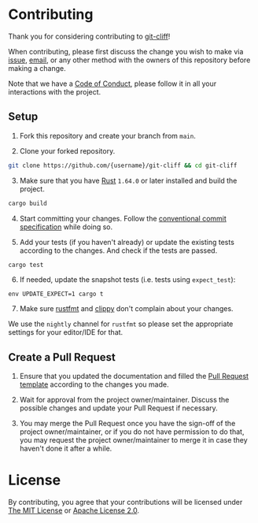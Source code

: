 # Contributing

Thank you for considering contributing to [git-cliff](https://github.com/orhun/git-cliff)!

When contributing, please first discuss the change you wish to make via [issue](https://github.com/orhun/git-cliff/issues),
[email](mailto:orhunparmaksiz@gmail.com), or any other method with the owners of this repository before making a change.

Note that we have a [Code of Conduct](./CODE_OF_CONDUCT.md), please follow it in all your interactions with the project.

## Setup

1. Fork this repository and create your branch from `main`.

2. Clone your forked repository.

```sh
git clone https://github.com/{username}/git-cliff && cd git-cliff
```

3. Make sure that you have [Rust](https://www.rust-lang.org/) `1.64.0` or later installed and build the project.

```sh
cargo build
```

4. Start committing your changes. Follow the [conventional commit specification](https://www.conventionalcommits.org/) while doing so.

5. Add your tests (if you haven't already) or update the existing tests according to the changes. And check if the tests are passed.

```sh
cargo test
```

6. If needed, update the snapshot tests (i.e. tests using `expect_test`):

```
env UPDATE_EXPECT=1 cargo t
```

7. Make sure [rustfmt](https://github.com/rust-lang/rustfmt) and [clippy](https://github.com/rust-lang/rust-clippy) don't complain about your changes.

We use the `nightly` channel for `rustfmt` so please set the appropriate settings for your editor/IDE for that.

## Create a Pull Request

1. Ensure that you updated the documentation and filled the [Pull Request template](./.github/PULL_REQUEST_TEMPLATE.md) according to the changes you made.

2. Wait for approval from the project owner/maintainer. Discuss the possible changes and update your Pull Request if necessary.

3. You may merge the Pull Request once you have the sign-off of the project owner/maintainer, or if you do not have permission to do that, you may request the project owner/maintainer to merge it in case they haven't done it after a while.

# License

By contributing, you agree that your contributions will be licensed under [The MIT License](./LICENSE-MIT) or [Apache License 2.0](./LICENSE-APACHE).
